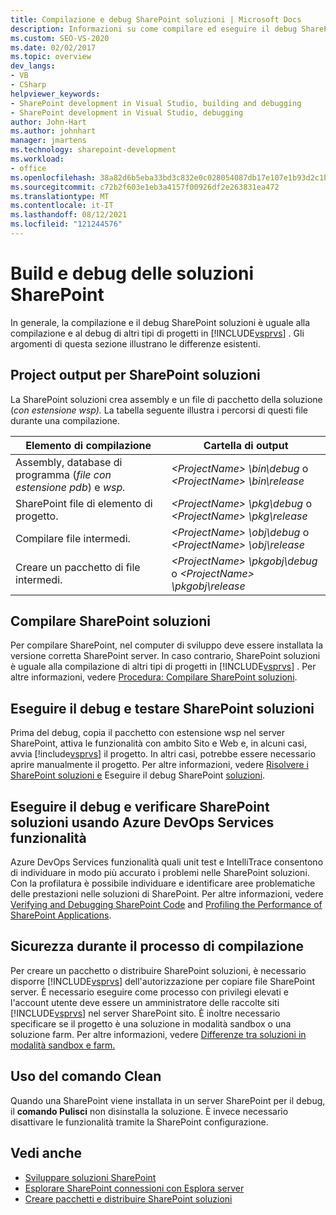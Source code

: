 ```yaml
---
title: Compilazione e debug SharePoint soluzioni | Microsoft Docs
description: Informazioni su come compilare ed eseguire il debug SharePoint soluzioni e comprendere la differenza rispetto alla compilazione e al debug di altri tipi di progetti in Visual Studio.
ms.custom: SEO-VS-2020
ms.date: 02/02/2017
ms.topic: overview
dev_langs:
- VB
- CSharp
helpviewer_keywords:
- SharePoint development in Visual Studio, building and debugging
- SharePoint development in Visual Studio, debugging
author: John-Hart
ms.author: johnhart
manager: jmartens
ms.technology: sharepoint-development
ms.workload:
- office
ms.openlocfilehash: 38a82d6b5eba33bd3c832e0c028054087db17e107e1b93d2c1b173657d4a6bb4
ms.sourcegitcommit: c72b2f603e1eb3a4157f00926df2e263831ea472
ms.translationtype: MT
ms.contentlocale: it-IT
ms.lasthandoff: 08/12/2021
ms.locfileid: "121244576"
---
```

# <a name="build-and-debug-sharepoint-solutions"></a>Build e debug delle soluzioni SharePoint
  In generale, la compilazione e il debug SharePoint soluzioni è uguale alla compilazione e al debug di altri tipi di progetti in [!INCLUDE[vsprvs](../sharepoint/includes/vsprvs-md.md)] . Gli argomenti di questa sezione illustrano le differenze esistenti.

## <a name="project-output-for-sharepoint-solutions"></a>Project output per SharePoint soluzioni
 La SharePoint soluzioni crea assembly e un file di pacchetto della soluzione (*con estensione wsp).* La tabella seguente illustra i percorsi di questi file durante una compilazione.

|Elemento di compilazione|Cartella di output|
|----------------|-------------------|
|Assembly, database di programma (*file con estensione pdb*) e *wsp.*|*\<ProjectName> \bin\debug* o *\<ProjectName> \bin\release*|
|SharePoint file di elemento di progetto.|*\<ProjectName> \pkg\debug* o *\<ProjectName> \pkg\release*|
|Compilare file intermedi.|*\<ProjectName> \obj\debug* o *\<ProjectName> \obj\release*|
|Creare un pacchetto di file intermedi.|*\<ProjectName> \pkgobj\debug* o *\<ProjectName> \pkgobj\release*|

## <a name="build-sharepoint-solutions"></a>Compilare SharePoint soluzioni
 Per compilare SharePoint, nel computer di sviluppo deve essere installata la versione corretta SharePoint server. In caso contrario, SharePoint soluzioni è uguale alla compilazione di altri tipi di progetti in [!INCLUDE[vsprvs](../sharepoint/includes/vsprvs-md.md)] . Per altre informazioni, vedere [Procedura: Compilare SharePoint soluzioni](../sharepoint/how-to-build-sharepoint-solutions.md).

## <a name="debug-and-test-sharepoint-solutions"></a>Eseguire il debug e testare SharePoint soluzioni
 Prima del debug, copia il pacchetto con estensione wsp nel server SharePoint, attiva le funzionalità con ambito Sito e Web e, in alcuni casi, avvia [!include[vsprvs](../sharepoint/includes/vsprvs-md.md)] il progetto.  In altri casi, potrebbe essere necessario aprire manualmente il progetto. Per altre informazioni, vedere [Risolvere i SharePoint soluzioni e](../sharepoint/troubleshooting-sharepoint-solutions.md) Eseguire il debug SharePoint [soluzioni](../sharepoint/debugging-sharepoint-solutions.md).

## <a name="debug-and-verify-sharepoint-solutions-by-using-azure-devops-services-features"></a>Eseguire il debug e verificare SharePoint soluzioni usando Azure DevOps Services funzionalità
 Azure DevOps Services funzionalità quali unit test e IntelliTrace consentono di individuare in modo più accurato i problemi nelle SharePoint soluzioni. Con la profilatura è possibile individuare e identificare aree problematiche delle prestazioni nelle soluzioni di SharePoint. Per altre informazioni, vedere [Verifying and Debugging SharePoint Code](../sharepoint/verifying-and-debugging-sharepoint-code.md) and [Profiling the Performance of SharePoint Applications](../sharepoint/profiling-the-performance-of-sharepoint-applications.md).

## <a name="security-during-the-build-process"></a>Sicurezza durante il processo di compilazione
 Per creare un pacchetto o distribuire SharePoint soluzioni, è necessario disporre [!INCLUDE[vsprvs](../sharepoint/includes/vsprvs-md.md)] dell'autorizzazione per copiare file SharePoint server. È necessario eseguire come processo con privilegi elevati e l'account utente deve essere un amministratore delle raccolte siti [!INCLUDE[vsprvs](../sharepoint/includes/vsprvs-md.md)] nel server SharePoint sito. È inoltre necessario specificare se il progetto è una soluzione in modalità sandbox o una soluzione farm. Per altre informazioni, vedere [Differenze tra soluzioni in modalità sandbox e farm.](../sharepoint/differences-between-sandboxed-and-farm-solutions.md)

## <a name="using-the-clean-command"></a>Uso del comando Clean
 Quando una SharePoint viene installata in un server SharePoint per il debug, il **comando Pulisci** non disinstalla la soluzione. È invece necessario disattivare le funzionalità tramite la SharePoint configurazione.

## <a name="see-also"></a>Vedi anche
- [Sviluppare soluzioni SharePoint](../sharepoint/developing-sharepoint-solutions.md)
- [Esplorare SharePoint connessioni con Esplora server](../sharepoint/browsing-sharepoint-connections-using-server-explorer.md)
- [Creare pacchetti e distribuire SharePoint soluzioni](../sharepoint/packaging-and-deploying-sharepoint-solutions.md)
